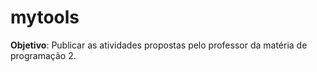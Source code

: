 # mytools

**Objetivo**: Publicar as atividades propostas pelo professor da matéria de programação 2. 
